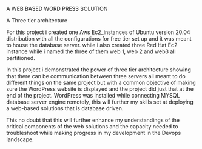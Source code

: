 
 
 A WEB BASED WORD PRESS SOLUTION

A Three tier architecture

For this project i created one Aws Ec2_instances of Ubuntu version 20.04 distribution with all the configurations for free tier set up and it was meant
to house the database server. while i also created three Red Hat Ec2 instance while i named the three of them web 1, web 2 and web3 all partitioned.


In this project i demonstrated the power of three tier architecture showing that there can be communication between three servers all meant to do different
things on the same project but with a common objective of making sure the WordPress website is displayed and the project did just that at the end of the project.
WordPress was installed while connecting MYSQL database server engine remotely, this will further my skills set at deploying a web-based solutions that is database driven.


This no doubt that this will further enhance my understandings of the critical components of the web solutions and the capacity needed to troubleshoot
while making progress in my development in the Devops landscape.
